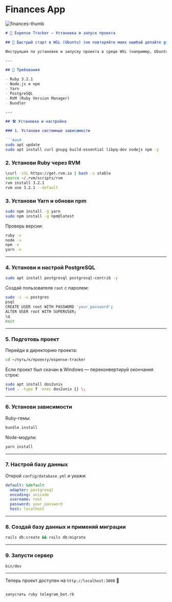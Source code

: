 # Finances App

![finances-thumb](https://user-images.githubusercontent.com/63426656/226148785-0c108670-5fe3-4ce6-9a14-2012d9868de9.png)


```markdown
# 💸 Expense Tracker — Установка и запуск проекта

## 🚀 Быстрый старт в WSL (Ubuntu) (не повторяйте моих ошибой делайте git clone сразу из под wsl )

Инструкция по установке и запуску проекта в среде WSL (например, Ubuntu в Windows 10/11).

---

## 🧱 Требования

- Ruby 3.2.1
- Node.js и npm
- Yarn
- PostgreSQL
- RVM (Ruby Version Manager)
- Bundler

---

## 🛠️ Установка и настройка

### 1. Установи системные зависимости

```bash
sudo apt update
sudo apt install curl gnupg build-essential libpq-dev nodejs npm -y
```

### 2. Установи Ruby через RVM

```bash
\curl -sSL https://get.rvm.io | bash -s stable
source ~/.rvm/scripts/rvm
rvm install 3.2.1
rvm use 3.2.1 --default
```

### 3. Установи Yarn и обнови npm

```bash
sudo npm install -g yarn
sudo npm install -g npm@latest
```

Проверь версии:

```bash
ruby -v
node -v
npm -v
yarn -v
```

---

### 4. Установи и настрой PostgreSQL

```bash
sudo apt install postgresql postgresql-contrib -y
```

Создай пользователя `root` с паролем:

```bash
sudo -i -u postgres
psql
CREATE USER root WITH PASSWORD 'your_password';
ALTER USER root WITH SUPERUSER;
\q
exit
```

---

### 5. Подготовь проект

Перейди в директорию проекта:

```bash
cd ~/путь/к/проекту/expense-tracker
```

Если проект был скачан в Windows — переконвертируй окончания строк:

```bash
sudo apt install dos2unix
find . -type f -exec dos2unix {} \;
```

---

### 6. Установи зависимости

Ruby-гемы:

```bash
bundle install
```

Node-модули:

```bash
yarn install
```

---

### 7. Настрой базу данных

Открой `config/database.yml` и укажи:

```yaml
default: &default
  adapter: postgresql
  encoding: unicode
  username: root
  password: your_password
  host: localhost
```

---

### 8. Создай базу данных и применяй миграции

```bash
rails db:create && rails db:migrate
```

---

### 9. Запусти сервер

```bash
bin/dev
```
---

Теперь проект доступен на `http://localhost:3000` 🎉  
```

запустить ruby telegram_bot.rb